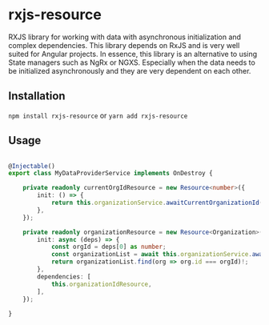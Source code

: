 # rxjs-resource

RXJS library for working with data with asynchronous initialization and complex dependencies.
This library depends on RxJS and is very well suited for Angular projects.
In essence, this library is an alternative to using State managers such as NgRx or NGXS.
Especially when the data needs to be initialized asynchronously and they are very dependent on each other.

## Installation

`npm install rxjs-resource` or `yarn add rxjs-resource`

## Usage

```typescript

@Injectable()
export class MyDataProviderService implements OnDestroy {

    private readonly currentOrgIdResource = new Resource<number>({
        init: () => {
            return this.organizationService.awaitCurrentOrganizationId(); // It is a Promise
        },
    });

    private readonly organizationResource = new Resource<Organization>({
        init: async (deps) => {
            const orgId = deps[0] as number;
            const organizationList = await this.organizationService.awaitOrganizationList();
            return organizationList.find(org => org.id === orgId)!;
        },
        dependencies: [
            this.organizationIdResource,
        ],
    });
    
}

```
